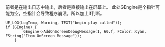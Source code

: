 前者是在输出日志中输出，后者是直接输出在屏幕上。
此处GEngine是个指针可能为空，空指针会导致程序崩溃，所以加上if判断。
```
UE_LOG(LogTemp, Warning, TEXT("begin play called"));
if (GEngine) {
		GEngine->AddOnScreenDebugMessage(1, 60.f, FColor::Cyan, FString("Item OnScreen Message"));
	}
```
<!--stackedit_data:
eyJoaXN0b3J5IjpbLTE1ODg0OTg0MDVdfQ==
-->